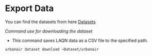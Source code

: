 # Export Data

You can find the datasets from here [Datasets](datasets.md)

*Command use for downloading the dataset*

- This command saves LAQN data as a CSV file to the specified path.

```
urbanair dataset download ~Dataset/urbanair
```
